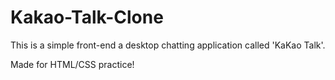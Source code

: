 # Kakao-Talk-Clone

This is a simple front-end a desktop chatting application called 'KaKao Talk'.

Made for HTML/CSS practice!
